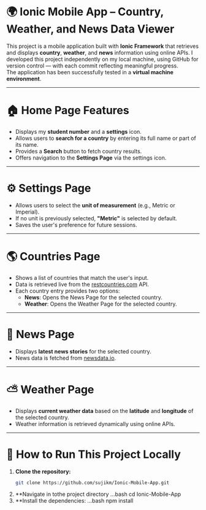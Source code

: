 # 🌍 Ionic Mobile App – Country, Weather, and News Data Viewer

This project is a mobile application built with **Ionic Framework** that retrieves and displays **country**, **weather**, and **news** information using online APIs. I developed this project independently on my local machine, using GitHub for version control — with each commit reflecting meaningful progress.  
The application has been successfully tested in a **virtual machine environment**.

---

# 🏠 Home Page Features
- Displays my **student number** and a **settings** icon.
- Allows users to **search for a country** by entering its full name or part of its name.
- Provides a **Search** button to fetch country results.
- Offers navigation to the **Settings Page** via the settings icon.

---

# ⚙️ Settings Page
- Allows users to select the **unit of measurement** (e.g., Metric or Imperial).
- If no unit is previously selected, **"Metric"** is selected by default.
- Saves the user's preference for future sessions.

---

# 🌎 Countries Page
- Shows a list of countries that match the user's input.
- Data is retrieved live from the [restcountries.com](https://restcountries.com/) API.
- Each country entry provides two options:
  - **News**: Opens the News Page for the selected country.
  - **Weather**: Opens the Weather Page for the selected country.

---

# 📰 News Page
- Displays **latest news stories** for the selected country.
- News data is fetched from [newsdata.io](https://newsdata.io/).

---

# ⛅ Weather Page
- Displays **current weather data** based on the **latitude** and **longitude** of the selected country.
- Weather information is retrieved dynamically using online APIs.

---

# 🚀 How to Run This Project Locally

1. **Clone the repository:**
   ```bash
   git clone https://github.com/sujikm/Ionic-Mobile-App.git
2. **Navigate in tothe project directory
   ...bash
   cd Ionic-Mobile-App
3. **Install the dependencies:
   ...bash
   npm install
